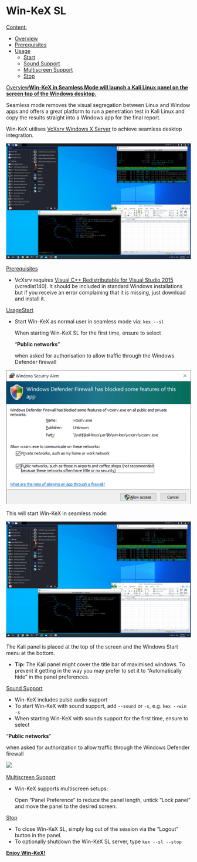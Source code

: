 # Win-KeX SL

[Content:](broken-reference)

* [Overview](broken-reference)
* [Prerequisites](broken-reference)
* [Usage](broken-reference)
  * [Start](broken-reference)
  * [Sound Support](broken-reference)
  * [Multiscreen Support](broken-reference)
  * [Stop](broken-reference)

[Overview](broken-reference)[**Win-KeX in Seamless Mode will launch a Kali Linux panel on the screen top of the Windows desktop.**](broken-reference)

Seamless mode removes the visual segregation between Linux and Window apps and offers a great platform to run a penetration test in Kali Linux and copy the results straight into a Windows app for the final report.

Win-KeX utilises [VcXsrv Windows X Server](https://sourceforge.net/projects/vcxsrv/) to achieve seamless desktop integration.

[![](<../../../.gitbook/assets/win kex sl.png>)](<../../../.gitbook/assets/win kex sl.png>)

[Prerequisites](broken-reference)

* VcXsrv requires [Visual C++ Redistributable for Visual Studio 2015](https://www.microsoft.com/en-US/download/details.aspx?id=48145) (vcredist140). It should be included in standard Windows installations but if you receive an error complaining that it is missing, just download and install it.

[Usage](broken-reference)[Start](broken-reference)

*   Start Win-KeX as normal user in seamless mode via: `kex --sl`

    When starting Win-KeX SL for the first time, ensure to select

    “**Public networks**”

    when asked for authorisation to allow traffic through the Windows Defender firewall

[![](../../../.gitbook/assets/firewall.png)](../../../.gitbook/assets/firewall.png)

This will start Win-KeX in seamless mode:

[![](<../../../.gitbook/assets/win kex sl.png>)](<../../../.gitbook/assets/win kex sl.png>)

The Kali panel is placed at the top of the screen and the Windows Start menu at the bottom.

* **Tip:** The Kali panel might cover the title bar of maximised windows. To prevent it getting in the way you may prefer to set it to “Automatically hide” in the panel preferences.

[Sound Support](broken-reference)

* Win-KeX includes pulse audio support
* To start Win-KeX with sound support, add `--sound` or `-s`, e.g. `kex --win -s`
* When starting Win-KeX with sounds support for the first time, ensure to select

“**Public networks**”

when asked for authorization to allow traffic through the Windows Defender firewall

[![](<../../../.gitbook/assets/win kex pulseaudio\_firewall (1).png>)](<../../../.gitbook/assets/win kex pulseaudio\_firewall (1).png>)

[Multiscreen Support](broken-reference)

*   Win-KeX supports multiscreen setups:

    Open “Panel Preference” to reduce the panel length, untick “Lock panel” and move the panel to the desired screen.

[Stop](broken-reference)

* To close Win-KeX SL, simply log out of the session via the “Logout” button in the panel.
* To optionally shutdown the Win-KeX SL server, type `kex --sl --stop`

[**Enjoy Win-KeX!**](broken-reference)
